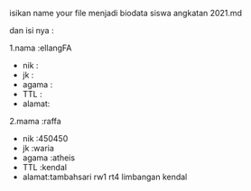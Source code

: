 isikan name your file menjadi
biodata siswa angkatan 2021.md

dan isi nya :

1.nama    :ellangFA
  - nik   :
  - jk    :
  - agama :
  - TTL   :
  - alamat:

2.mama    :raffa
  - nik   :450450
  - jk    :waria
  - agama :atheis
  - TTL   :kendal
  - alamat:tambahsari  rw1 rt4 limbangan kendal
